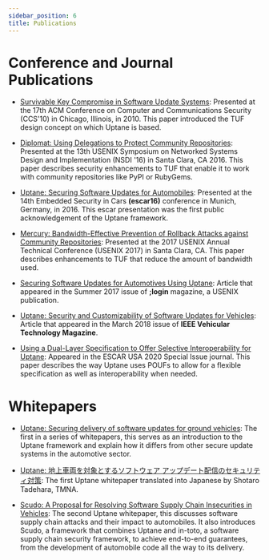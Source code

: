```yaml
---
sidebar_position: 6
title: Publications
---
```


# Conference and Journal Publications

- [Survivable Key Compromise in Software Update Systems](../../../static/papers/samuel_ccs_2010.pdf): Presented at the 17th ACM Conference on Computer and Communications Security (CCS'10) in Chicago, Illinois, in 2010\. This paper introduced the TUF design concept on which Uptane is based.

- [Diplomat: Using Delegations to Protect Community Repositories](../../../static/papers/protect-community-repositories-nsdi2016.pdf?raw=true): Presented at the 13th USENIX Symposium on Networked Systems Design and Implementation (NSDI '16) in Santa Clara, CA 2016\. This paper describes security enhancements to TUF that enable it to work with community repositories like PyPI or RubyGems.

- [Uptane: Securing Software Updates for Automobiles](../../../static/papers/kuppusamy_escar_16.pdf): Presented at the 14th Embedded Security in Cars **(escar16)** conference in Munich, Germany, in 2016. This escar presentation was the first public acknowledgement of the Uptane framework.

- [Mercury: Bandwidth-Effective Prevention of Rollback Attacks against Community Repositories](../../../static/papers/prevention-rollback-attacks-atc2017.pdf): Presented at the 2017 USENIX Annual Technical Conference (USENIX 2017) in Santa Clara, CA. This paper describes enhancements to TUF that reduce the amount of bandwidth used.

- [Securing Software Updates for Automotives Using Uptane](../../../static/papers/kuppusamy_login_2017.pdf): Article that appeared in the Summer 2017 issue of **;login** magazine, a USENIX publication.

- [Uptane: Security and Customizability of Software Updates for Vehicles](../../../static/papers/kuppusamy_IEEEVT_2018.pdf): Article that appeared in the March 2018 issue of **IEEE Vehicular Technology Magazine**.

- [Using a Dual-Layer Specification to Offer Selective Interoperability for Uptane](../../../static/papers/moore_escar_2020.pdf): Appeared in the ESCAR USA 2020 Special Issue journal. This paper describes the way Uptane uses POUFs to allow for a flexible specification as well as interoperability when needed.

# Whitepapers

- [Uptane: Securing delivery of software updates for ground vehicles](../../../static/papers/uptane_first_whitepaper_7821.pdf): The first in a series of whitepapers, this serves as an introduction to the Uptane framework and explain how it differs from other secure update systems in the automotive sector.

- [Uptane: 地上車両を対象とするソフトウェア アップデート配信のセキュリティ対策](../../../static/papers/uptane_first_japanese_92121.pdf): The first Uptane whitepaper translated into Japanese by Shotaro Tadehara, TMNA.

- [Scudo: A Proposal for Resolving Software Supply Chain Insecurities in Vehicles](../../../static/papers/scudo-whitepaper.pdf): The second Uptane whitepaper, this discusses software supply chain attacks and their impact to automobiles. It also introduces Scudo, a framework that combines Uptane and in-toto, a software supply chain security framework, to achieve end-to-end guarantees, from the development of automobile code all the way to its delivery.
